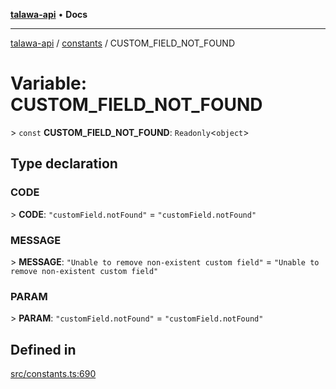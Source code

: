 [**talawa-api**](../../README.md) • **Docs**

***

[talawa-api](../../modules.md) / [constants](../README.md) / CUSTOM\_FIELD\_NOT\_FOUND

# Variable: CUSTOM\_FIELD\_NOT\_FOUND

\> `const` **CUSTOM\_FIELD\_NOT\_FOUND**: `Readonly`\<`object`\>

## Type declaration

### CODE

\> **CODE**: `"customField.notFound"` = `"customField.notFound"`

### MESSAGE

\> **MESSAGE**: `"Unable to remove non-existent custom field"` = `"Unable to remove non-existent custom field"`

### PARAM

\> **PARAM**: `"customField.notFound"` = `"customField.notFound"`

## Defined in

[src/constants.ts:690](https://github.com/PalisadoesFoundation/talawa-api/blob/f9e8275b1ddff2d3edcec79ee3b37c07998f6cc3/src/constants.ts#L690)

